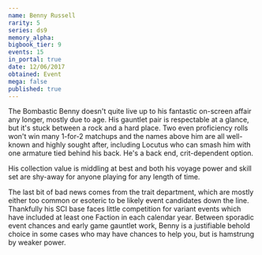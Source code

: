```yaml
---
name: Benny Russell
rarity: 5
series: ds9
memory_alpha:
bigbook_tier: 9
events: 15
in_portal: true
date: 12/06/2017
obtained: Event
mega: false
published: true
---
```


The Bombastic Benny doesn't quite live up to his fantastic on-screen affair any longer, mostly due to age. His gauntlet pair is respectable at a glance, but it's stuck between a rock and a hard place. Two even proficiency rolls won't win many 1-for-2 matchups and the names above him are all well-known and highly sought after, including Locutus who can smash him with one armature tied behind his back. He's a back end, crit-dependent option.

His collection value is middling at best and both his voyage power and skill set are shy-away for anyone playing for any length of time.

The last bit of bad news comes from the trait department, which are mostly either too common or esoteric to be likely event candidates down the line. Thankfully his SCI base faces little competition for variant events which have included at least one Faction in each calendar year. Between sporadic event chances and early game gauntlet work, Benny is a justifiable behold choice in some cases who may have chances to help you, but is hamstrung by weaker power.

